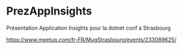 # PrezAppInsights
Présentation Application Insights pour la dotnet conf à Strasbourg

https://www.meetup.com/fr-FR/MugStrasbourg/events/233089625/
